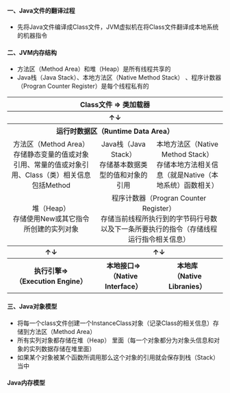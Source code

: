 #### 一、Java文件的翻译过程
 - 先将Java文件编译成Class文件，JVM虚拟机在将Class文件翻译成本地系统的机器指令
 
#### 二、JVM内存结构
 - 方法区（Method Area）和堆（Heap）是所有线程共享的
 - Java栈（Java Stack）、本地方法区（Native Method Stack） 、程序计数器（Progran Counter Register）是每个线程私有的

<table>
    <tr>
        <th colspan="3" align="center">Class文件  => 类加载器</th>
    </tr>
    <tr>
        <th colspan="3" align="center">↑↓</th>
    </tr>
    <tr>
        <th colspan="3" align="center">运行时数据区（Runtime Data Area）</th>
    </tr>
    <tr>
        <td align="center"><span>方法区（Method Area）</span></br><span>存储静态变量的值或对象引用、常量的值或对象引用、Class（类）相关信息包括Method</span></td>
        <td align="center"><span>Java栈（Java Stack）</span></br><span>存储基本数据类型的值和对象的引用</span></td>
        <td align="center"><span>本地方法区（Native Method Stack）</span></br><span>存储本地方法相关信息（就是Native（本地系统）函数相关）</span></td>
    </tr>
    <tr>
        <td align="center"><span>堆（Heap） </span></br><span>存储使用New或其它指令所创建的实列对象</span></td>
        <td align="center" colspan="2"><span>程序计数器（Progran Counter Register）</span></br><span>存储当前线程所执行到的字节码行号数以及下一条所要执行的指令（存储线程运行指令相关信息）</span></td>
    </tr>
    <tr>
        <th align="center">↑↓</th>
        <th colspan="2" align="center">↑↓</th>
    </tr>
    <tr>
        <th><span>执行引擎</span><span>=></span></br><span>（Execution Engine）</span></th>
        <th><span>本地接口</span><span>=></span></br><span>（Native Interface）</span></th>
        <th><span>本地库</span></br><span>（Native Libranies）</span></th>
    </tr>
</table>

#### 三、Java对象模型
 - 将每一个class文件创建一个InstanceClass对象（记录Class的相关信息）存储到方法区（Method Area）
 - 所有实列对象都存储在堆（Heap） 里面（每一个对象都分为对象头信息和对象的实列数据存储在堆里面）
 - 如果某个对象被某个函数所调用那么这个对象的引用就会保存到栈（Stack）当中 
 
#### Java内存模型


